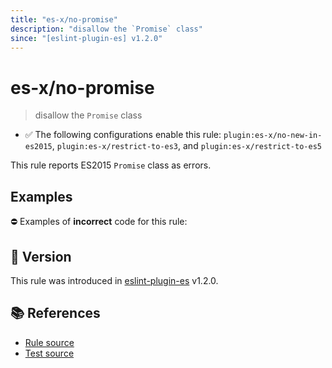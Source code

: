 ```yaml
---
title: "es-x/no-promise"
description: "disallow the `Promise` class"
since: "[eslint-plugin-es] v1.2.0"
---
```


# es-x/no-promise
> disallow the `Promise` class

- ✅ The following configurations enable this rule: `plugin:es-x/no-new-in-es2015`, `plugin:es-x/restrict-to-es3`, and `plugin:es-x/restrict-to-es5`

This rule reports ES2015 `Promise` class as errors.

## Examples

⛔ Examples of **incorrect** code for this rule:

<eslint-playground type="bad" code="/*eslint es-x/no-promise: error */
let p = new Promise()
" />

## 🚀 Version

This rule was introduced in [eslint-plugin-es] v1.2.0.

[eslint-plugin-es]: https://github.com/mysticatea/eslint-plugin-es

## 📚 References

- [Rule source](https://github.com/ota-meshi/eslint-plugin-es-x/blob/master/lib/rules/no-promise.js)
- [Test source](https://github.com/ota-meshi/eslint-plugin-es-x/blob/master/tests/lib/rules/no-promise.js)
